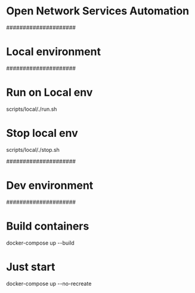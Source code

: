 # Open Network Services Automation

#####################
# Local environment #
#####################

# Run on Local env
scripts/local/./run.sh

# Stop local env
scripts/local/./stop.sh


#####################
# Dev environment   #
#####################

# Build containers
docker-compose up --build

# Just start
docker-compose up --no-recreate

